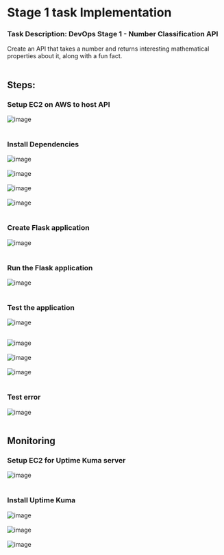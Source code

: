 # Stage 1 task Implementation
### Task Description: DevOps Stage 1 - Number Classification API
Create an API that takes a number and returns interesting mathematical properties about it, along with a fun fact. <br> <br>

## Steps: 
### Setup EC2 on AWS to host API
![image](https://github.com/user-attachments/assets/696dbad2-498f-4c69-a1f9-dd203f0c302c) <br> <br>

### Install Dependencies
![image](https://github.com/user-attachments/assets/cbf52763-ad8f-41b9-9ab4-0535409c0436) <br> <br>
![image](https://github.com/user-attachments/assets/40a61e93-0a6f-43dc-890f-424f12489073) <br> <br>
![image](https://github.com/user-attachments/assets/97acae0d-0929-49f9-a121-8c8d1d6797c0) <br> <br>
![image](https://github.com/user-attachments/assets/88c3d8f7-ba3f-44df-8e61-24ca65d9fecc) <br> <br>




### Create Flask application 
![image](https://github.com/user-attachments/assets/c1e33fff-7c7d-40d2-84a2-71be7854c68b) <br> <br>

### Run the Flask application
![image](https://github.com/user-attachments/assets/dfffc828-7e10-4db3-8d15-b42e4fec48e3) <br> <br>

### Test the application 
![image](https://github.com/user-attachments/assets/52562aa5-2ed5-4399-9822-975e0a4984f8) <br> <br>

![image](https://github.com/user-attachments/assets/f505ee60-88ac-4d55-ab12-779fc18a0e7a) <br> <br>
![image](https://github.com/user-attachments/assets/c6d7f2be-f99c-473f-b026-6829ba1d8c82) <br> <br>
![image](https://github.com/user-attachments/assets/4612ad8b-ef53-4e0f-b7ea-a801919b5de2) <br> <br>

### Test error 
![image](https://github.com/user-attachments/assets/50375e46-0ff7-4232-9a11-f2ddf7ad36f3) <br> <br>

## Monitoring

### Setup EC2 for Uptime Kuma server
![image](https://github.com/user-attachments/assets/c4b80f91-d1e1-4f43-bbc2-c2e78f373b2c) <br> <br>

### Install Uptime Kuma
![image](https://github.com/user-attachments/assets/fb493adf-c17c-4a56-92ae-7a56ca66ba07) <br> <br>
![image](https://github.com/user-attachments/assets/870e11c4-89a5-4707-b10d-cff6cfd0322d) <br> <br>
![image](https://github.com/user-attachments/assets/635e95e6-6990-469d-ac3f-a2318cdb8b76) <br> <br>









